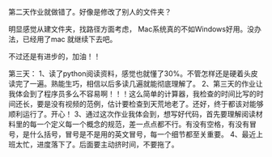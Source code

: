  第二天作业就做错了。好像是修改了别人的文件夹？

明显感觉从建文件夹，找路径方面考虑， Mac系统真的不如Windows好用。没办法，已经用了mac 就继续下去吧。

不过还是有进步的，加油！！

第三天：
1、读了python阅读资料，感觉也就懂了30%。不管怎样还是硬着头皮读完了一遍。熟能生巧，相信以后多读几遍就能彻底理解了。
2、第三天的作业让我体会到了程序员多么不容易啊！！！这么简单的计算器，我检查的时间比写的时间还长，要是没有视频的范例，估计要检查到天荒地老了。还好，终于都该对能够顺利运行了。开心！
3、通过这次作业我体会到，想写好代码，首先要理解阅读材料里的每一个定义每一个概念的规范，差一点点都不行。有没有空格，有没有冒号，是什么括号，冒号是不是用的英文冒号，每一个细节都至关重要。
4、最近上班太忙，进度落下了。后面要主动挤时间，不要拖了。